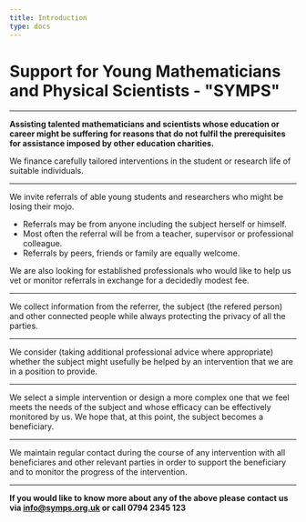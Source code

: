 ```yaml
---
title: Introduction
type: docs
---
```


# Support for Young Mathematicians and Physical Scientists - "SYMPS"
___________________________

**Assisting talented mathematicians and scientists whose education or career might be suffering for reasons that do not fulfil the prerequisites for assistance imposed by other education charities.** 

We finance carefully tailored interventions in the student or research life of suitable individuals.
___________________________

We invite referrals of able young students and researchers who might be losing their mojo.
* Referrals may be from anyone including the subject herself or himself.
* Most often the referral will be from a teacher, supervisor or professional colleague.
* Referrals by peers, friends or family are equally welcome.

We are also looking for established professionals who would like to help us vet or monitor referrals in exchange for a decidedly modest fee.
___________________________

We collect information from the referrer, the subject (the refered person) and other connected people while always protecting the privacy of all the parties.
___________________________

We consider (taking additional professional advice where appropriate) whether the subject might usefully be helped by an intervention that we are in a position to provide.
___________________________

We select a simple intervention or design a more complex one that we feel meets the needs of the subject and whose efficacy can be effectively monitored by us. We hope that, at this point, the subject becomes a beneficiary.
___________________________

We maintain regular contact during the course of any intervention with all beneficiares and other relevant parties in order to support the beneficiary and to monitor the progress of the intervention.
___________________________

**If you would like to know more about any of the above please contact us via info@symps.org.uk or call 0794 2345 123**

